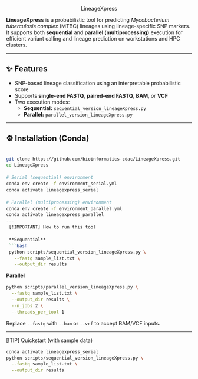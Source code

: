 <p align="center"
  <img src="assets/lineageXpress.png" alt="LineageXpress Logo" width="200"/
</p

# LineageXpress

**LineageXpress** is a probabilistic tool for predicting *Mycobacterium tuberculosis complex* (MTBC) lineages using lineage-specific SNP markers.  
It supports both **sequential** and **parallel (multiprocessing)** execution for efficient variant calling and lineage prediction on workstations and HPC clusters.

---

## ✨ Features
- SNP-based lineage classification using an interpretable probabilistic score
- Supports **single-end FASTQ**, **paired-end FASTQ**, **BAM**, or **VCF**
- Two execution modes:
  - **Sequential:** `sequential_version_lineageXpress.py`
  - **Parallel:** `parallel_version_lineageXpress.py`

---

## ⚙️ Installation (Conda)

```bash

git clone https://github.com/bioinformatics-cdac/LineageXpress.git
cd LineageXpress

# Serial (sequential) environment
conda env create -f environment_serial.yml
conda activate lineagexpress_serial

# Parallel (multiprocessing) environment
conda env create -f environment_parallel.yml
conda activate lineagexpress_parallel
--- 
 [!IMPORTANT] How to run this tool

 **Sequential**
 ```bash
 python scripts/sequential_version_lineageXpress.py \
   --fastq sample_list.txt \
   --output_dir results
 ```

 **Parallel**
 ```bash
 python scripts/parallel_version_lineageXpress.py \
   --fastq sample_list.txt \
   --output_dir results \
   --n_jobs 2 \
   --threads_per_tool 1
 ```
 Replace `--fastq` with `--bam` or `--vcf` to accept BAM/VCF inputs.

---

 [!TIP] Quickstart (with sample data)

 ```bash
 conda activate lineagexpress_serial
 python scripts/sequential_version_lineageXpress.py \
   --fastq sample_list.txt \
   --output_dir results
 ```




















